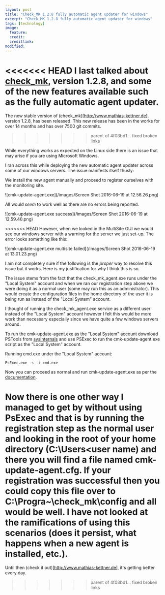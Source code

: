 ```yaml
---
layout: post
title: "Check_MK 1.2.8 fully automatic agent updater for windows"
excerpt: "Check_MK 1.2.8 fully automatic agent updater for windows"
tags: [technology]
image:
  feature:
  credit:
  creditlink:
modified:
---
```


<<<<<<< HEAD
I last talked about [check_mk](http://www.idealistul.ro/check_mk-1.2.8/), version 1.2.8, and some of the new features available such as the fully automatic agent updater.
=======
The new stable version of (check_mk)[http://www.mathias-kettner.de], version 1.2.8, has been released. This new release has been in the works for over 14 months and has over 7500 git commits.
>>>>>>> parent of 4f03bd1... fixed broken links

While everything works as expected on the Linux side there is an issue that may arise if you are using Microsoft Windows.

I ran across this while deploying the new automatic agent updater across some of our windows servers. The issue manifests itself thusly:

We install the new agent manually and proceed to register ourselves with the monitoring site.

![cmk-update-agent.exe](/images/Screen Shot 2016-06-19 at 12.56.26.png)

All would _seem_ to work well as there are no errors being reported.

![cmk-update-agent.exe success](/images/Screen Shot 2016-06-19 at 12.59.40.png)

<<<<<<< HEAD
However, when we looked in the MultiSite GUI we would see our windows server with a warning for the server we just set-up. The error looks something like this:

![cmk-update-agent.exe multisite failed](/images/Screen Shot 2016-06-19 at 13.01.23.png)


I am not completely sure if the following is the _proper_ way to resolve this issue but it works. Here is my justification for why I think this is so.

The issue stems from the fact that the check_mk_agent.exe runs under the "Local System" account and when we ran our registration step above we were doing it as a normal user (some may run this as an administrator). This would create the configuration files in the home directory of the user it is being run as instead of the "Local System" account.

I thought of running the check_mk_agent.exe service as a different user instead of the "Local System" account however I felt this would be more work than necessary especially since we have quite a few windows servers around.

To run the cmk-update-agent.exe as the "Local System" account download PSTools from [sysinternals][cd11d7ad] and use PSExec to run the cmk-update-agent.exe script as the "Local System" account.

  [cd11d7ad]: https://technet.microsoft.com/en-us/sysinternals/bb896649 "sysinternals pstools"


Running cmd.exe under the "Local System" account:

```
PsExec.exe -s -i cmd.exe
```

Now you can proceed as normal and run cmk-update-agent.exe as per the [documentation][d74affa2].

  [d74affa2]: https://translate.google.ro/translate?hl=en&sl=de&u=https://mathias-kettner.de/cms_agent_deployment.html&prev=search "Check_MK Automatic Agent Update"

Now there is one other way I managed to get by without using PsExec and that is by running the registration step as the normal user and looking in the root of your home directory (C:\Users\<user name\) and there you will find a file named cmk-update-agent.cfg. If your registration was successful then you could copy this file over to C:\Progra~\check_mk\config and all would be well. I have not looked at the ramifications of using this scenarios (does it persist, what happens when a new agent is installed, etc.).
=======
Until then (check it out)[http://www.mathias-kettner.de], it's getting better every day.
>>>>>>> parent of 4f03bd1... fixed broken links
